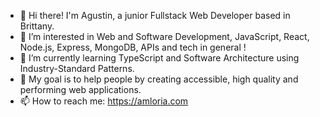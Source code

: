 - 👋 Hi there! I'm Agustin, a junior Fullstack Web Developer based in Brittany.
- 👾 I’m interested in Web and Software Development, JavaScript, React, Node.js, Express, MongoDB, APIs and tech in general !
- 🌱 I’m currently learning TypeScript and Software Architecture using Industry-Standard Patterns.
- 🎯 My goal is to help people by creating accessible, high quality and performing web applications.
- 📫 How to reach me: https://amloria.com

<!---
amloria/amloria is a ✨ special ✨ repository because its `README.md` (this file) appears on your GitHub profile.
You can click the Preview link to take a look at your changes.
--->
